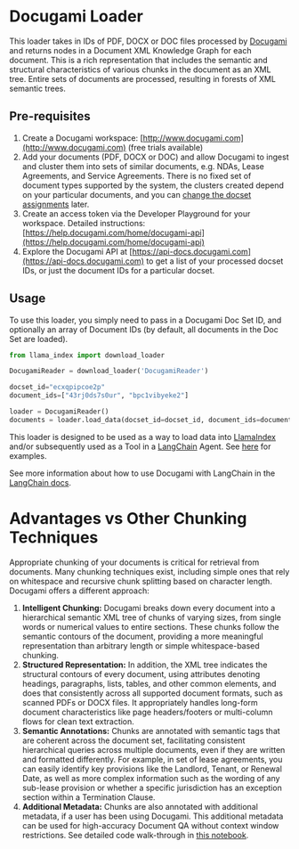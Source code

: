 # Docugami Loader

This loader takes in IDs of PDF, DOCX or DOC files processed by [Docugami](https://docugami.com) and returns nodes in a Document XML Knowledge Graph for each document. This is a rich representation that includes the semantic and structural characteristics of various chunks in the document as an XML tree. Entire sets of documents are processed, resulting in forests of XML semantic trees.

## Pre-requisites

1. Create a Docugami workspace: [http://www.docugami.com](http://www.docugami.com) (free trials available)
2. Add your documents (PDF, DOCX or DOC) and allow Docugami to ingest and cluster them into sets of similar documents, e.g. NDAs, Lease Agreements, and Service Agreements. There is no fixed set of document types supported by the system, the clusters created depend on your particular documents, and you can [change the docset assignments](https://help.docugami.com/home/working-with-the-doc-sets-view) later.
3. Create an access token via the Developer Playground for your workspace. Detailed instructions: [https://help.docugami.com/home/docugami-api](https://help.docugami.com/home/docugami-api)
4. Explore the Docugami API at [https://api-docs.docugami.com](https://api-docs.docugami.com) to get a list of your processed docset IDs, or just the document IDs for a particular docset. 

## Usage

To use this loader, you simply need to pass in a Docugami Doc Set ID, and optionally an array of Document IDs (by default, all documents in the Doc Set are loaded).

```python
from llama_index import download_loader

DocugamiReader = download_loader('DocugamiReader')

docset_id="ecxqpipcoe2p"
document_ids=["43rj0ds7s0ur", "bpc1vibyeke2"]

loader = DocugamiReader()
documents = loader.load_data(docset_id=docset_id, document_ids=document_ids)
```

This loader is designed to be used as a way to load data into [LlamaIndex](https://github.com/run-llama/llama_index/tree/main/llama_index) and/or subsequently used as a Tool in a [LangChain](https://github.com/hwchase17/langchain) Agent. See [here](https://github.com/emptycrown/llama-hub/tree/main) for examples.

See more information about how to use Docugami with LangChain in the [LangChain docs](https://python.langchain.com/docs/ecosystem/integrations/docugami).

# Advantages vs Other Chunking Techniques

Appropriate chunking of your documents is critical for retrieval from documents. Many chunking techniques exist, including simple ones that rely on whitespace and recursive chunk splitting based on character length. Docugami offers a different approach:

1.	**Intelligent Chunking:** Docugami breaks down every document into a hierarchical semantic XML tree of chunks of varying sizes, from single words or numerical values to entire sections. These chunks follow the semantic contours of the document, providing a more meaningful representation than arbitrary length or simple whitespace-based chunking.
2.	**Structured Representation:** In addition, the XML tree indicates the structural contours of every document, using attributes denoting headings, paragraphs, lists, tables, and other common elements, and does that consistently across all supported document formats, such as scanned PDFs or DOCX files. It appropriately handles long-form document characteristics like page headers/footers or multi-column flows for clean text extraction.
3.	**Semantic Annotations:** Chunks are annotated with semantic tags that are coherent across the document set, facilitating consistent hierarchical queries across multiple documents, even if they are written and formatted differently. For example, in set of lease agreements, you can easily identify key provisions like the Landlord, Tenant, or Renewal Date, as well as more complex information such as the wording of any sub-lease provision or whether a specific jurisdiction has an exception section within a Termination Clause.
4.	**Additional Metadata:** Chunks are also annotated with additional metadata, if a user has been using Docugami. This additional metadata can be used for high-accuracy Document QA without context window restrictions. See detailed code walk-through in [this notebook](https://github.com/docugami/llama-hub/blob/main/llama_hub/docugami/docugami.ipynb).